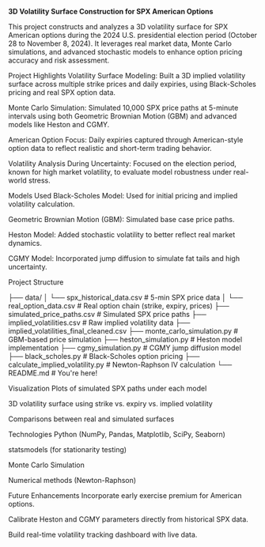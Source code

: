**3D Volatility Surface Construction for SPX American Options**


This project constructs and analyzes a 3D volatility surface for SPX American options during the 2024 U.S. presidential election period (October 28 to November 8, 2024). It leverages real market data, Monte Carlo simulations, and advanced stochastic models to enhance option pricing accuracy and risk assessment.

Project Highlights
Volatility Surface Modeling:
Built a 3D implied volatility surface across multiple strike prices and daily expiries, using Black-Scholes pricing and real SPX option data.

Monte Carlo Simulation:
Simulated 10,000 SPX price paths at 5-minute intervals using both Geometric Brownian Motion (GBM) and advanced models like Heston and CGMY.

American Option Focus:
Daily expiries captured through American-style option data to reflect realistic and short-term trading behavior.

Volatility Analysis During Uncertainty:
Focused on the election period, known for high market volatility, to evaluate model robustness under real-world stress.

Models Used
Black-Scholes Model:
Used for initial pricing and implied volatility calculation.

Geometric Brownian Motion (GBM):
Simulated base case price paths.

Heston Model:
Added stochastic volatility to better reflect real market dynamics.

CGMY Model:
Incorporated jump diffusion to simulate fat tails and high uncertainty.

Project Structure


├── data/
│   └── spx_historical_data.csv          # 5-min SPX price data
│   └── real_option_data.csv             # Real option chain (strike, expiry, prices)
├── simulated_price_paths.csv            # Simulated SPX price paths
├── implied_volatilities.csv             # Raw implied volatility data
├── implied_volatilities_final_cleaned.csv
├── monte_carlo_simulation.py            # GBM-based price simulation
├── heston_simulation.py                 # Heston model implementation
├── cgmy_simulation.py                   # CGMY jump diffusion model
├── black_scholes.py                     # Black-Scholes option pricing
├── calculate_implied_volatility.py      # Newton-Raphson IV calculation
└── README.md                            # You're here!

Visualization
Plots of simulated SPX paths under each model

3D volatility surface using strike vs. expiry vs. implied volatility

Comparisons between real and simulated surfaces

Technologies
Python (NumPy, Pandas, Matplotlib, SciPy, Seaborn)

statsmodels (for stationarity testing)

Monte Carlo Simulation

Numerical methods (Newton-Raphson)

Future Enhancements
Incorporate early exercise premium for American options.

Calibrate Heston and CGMY parameters directly from historical SPX data.

Build real-time volatility tracking dashboard with live data.



